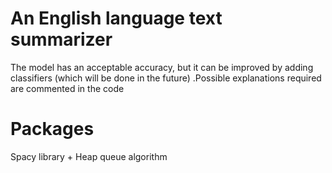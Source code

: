 # An English language text summarizer
The model has an acceptable accuracy, but it can be improved by adding classifiers (which will be done in the future)
.Possible explanations required are commented in the code
# Packages
Spacy library + Heap queue algorithm
